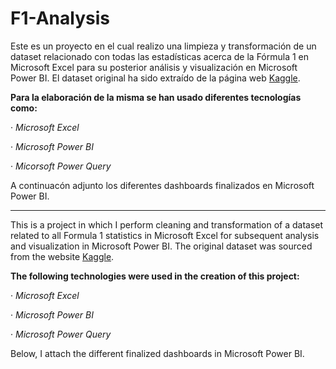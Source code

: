 # F1-Analysis

Este es un proyecto en el cual realizo una limpieza y transformación de un dataset relacionado con todas las estadísticas acerca de la Fórmula 1 en Microsoft Excel para su posterior análisis y visualización en Microsoft Power BI. El dataset original ha sido extraído de la página web [Kaggle](https://www.kaggle.com/).

**Para la elaboración de la misma se han usado diferentes tecnologías como:**

· *Microsoft Excel*

· *Microsoft Power BI*

· *Micorsoft Power Query*

A continuacón adjunto los diferentes dashboards finalizados en Microsoft Power BI.

-----------------------------------------------------------------------------------------------------------------------------------------------------------------------------------------------------------------------

This is a project in which I perform cleaning and transformation of a dataset related to all Formula 1 statistics in Microsoft Excel for subsequent analysis and visualization in Microsoft Power BI. The original dataset was sourced from the website [Kaggle](https://www.kaggle.com/).

**The following technologies were used in the creation of this project:**

· *Microsoft Excel*

· *Microsoft Power BI*

· *Microsoft Power Query*

Below, I attach the different finalized dashboards in Microsoft Power BI.
